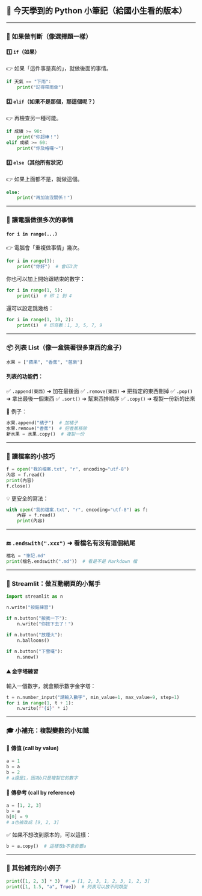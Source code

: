 ## 🧠 今天學到的 Python 小筆記（給國小生看的版本）

---

### 🔢 如果做判斷（像選擇題一樣）

#### 1️⃣ `if`（如果）

👉 如果「這件事是真的」，就做後面的事情。

```python
if 天氣 == "下雨":
    print("記得帶雨傘")
```

#### 2️⃣ `elif`（如果不是那個，那這個呢？）

👉 再檢查另一種可能。

```python
if 成績 >= 90:
    print("你超棒！")
elif 成績 >= 60:
    print("你及格囉～")
```

#### 3️⃣ `else`（其他所有狀況）

👉 如果上面都不是，就做這個。

```python
else:
    print("再加油沒關係！")
```

---

### 🔁 讓電腦做很多次的事情

#### `for i in range(...)`

👉 電腦會「重複做事情」幾次。

```python
for i in range(3):
    print("你好")  # 會印3次
```

你也可以加上開始跟結束的數字：

```python
for i in range(1, 5):
    print(i)  # 印 1 到 4
```

還可以設定跳幾格：

```python
for i in range(1, 10, 2):
    print(i)  # 印奇數：1, 3, 5, 7, 9
```

---

### 📦 列表 List（像一盒裝著很多東西的盒子）

```python
水果 = ["蘋果", "香蕉", "芭樂"]
```

#### 列表的功能們：

✅ `.append(東西)` ➜ 加在最後面
✅ `.remove(東西)` ➜ 把指定的東西刪掉
✅ `.pop()` ➜ 拿出最後一個東西
✅ `.sort()` ➜ 幫東西排順序
✅ `.copy()` ➜ 複製一份新的出來

📌 例子：

```python
水果.append("橘子")  # 加橘子
水果.remove("香蕉")  # 把香蕉移除
新水果 = 水果.copy()  # 複製一份
```

---

### 📖 讀檔案的小技巧

```python
f = open("我的檔案.txt", "r", encoding="utf-8")
內容 = f.read()
print(內容)
f.close()
```

💡 更安全的寫法：

```python
with open("我的檔案.txt", "r", encoding="utf-8") as f:
    內容 = f.read()
    print(內容)
```

---

### 🔚 `.endswith(".xxx")` ➜ 看檔名有沒有這個結尾

```python
檔名 = "筆記.md"
print(檔名.endswith(".md"))  # 看是不是 Markdown 檔
```

---

### 🎈 Streamlit：做互動網頁的小幫手

```python
import streamlit as n

n.write("按鈕練習")

if n.button("按我一下"):
    n.write("你按下去了！")

if n.button("放煙火"):
    n.balloons()

if n.button("下雪囉"):
    n.snow()
```

#### ⛰️ 金字塔練習

輸入一個數字，就會顯示數字金字塔：

```python
t = n.number_input("請輸入數字", min_value=1, max_value=9, step=1)
for i in range(1, t + 1):
    n.write(f"{i}" * i)
```

---

### 🎓 小補充：複製變數的小知識

#### 📍 傳值 (call by value)

```python
a = 1
b = a
b = 2
# a還是1，因為b只是複製它的數字
```

#### 📍 傳參考 (call by reference)

```python
a = [1, 2, 3]
b = a
b[0] = 9
# a也被改成 [9, 2, 3]
```

✅ 如果不想改到原本的，可以這樣：

```python
b = a.copy()  # 這樣改b不會影響a
```

---

### 🧪 其他補充的小例子

```python
print([1, 2, 3] * 3)  # ➜ [1, 2, 3, 1, 2, 3, 1, 2, 3]
print([1, 1.5, "a", True])  # 列表可以放不同類型
```
